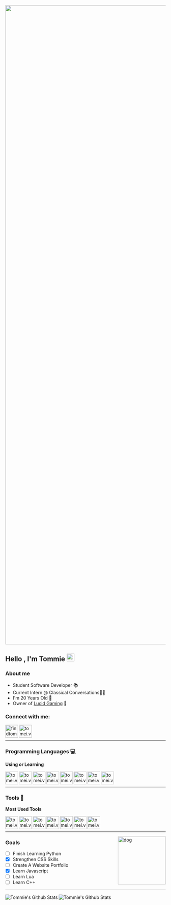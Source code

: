 <img align="center" width="2000px" src="https://cdn.discordapp.com/attachments/765280429511016519/846192162538389514/cover.png" />

## Hello , I'm Tommie <img src="https://github.com/TheDudeThatCode/TheDudeThatCode/blob/master/Assets/Earth.gif" width="24px">

### About me

- Student Software Developer 📚
- Current Intern @ Classical Conversations👨‍💻
- I'm 20 Years Old 🧓
- Owner of [Lucid Gaming](http://lucid-gaming.net) 💙

### Connect with me:

[<img align="left" alt="findtom.me" width="40px" src="https://cdn.discordapp.com/attachments/857717187799416893/902382441182937128/Firefox.png" />][website]
[<img align="left" alt="tomei.vip" width="40px" src="https://cdn.discordapp.com/attachments/857717187799416893/902383120765042719/Steam.png" />][steam]

<br />
<br />

---

### Programming Languages 💻

**Using or Learning**

[<img align="left" alt="tomei.vip" width="40px" src="https://cdn.discordapp.com/attachments/857717187799416893/902385856822792272/HTML.png" />][html]
[<img align="left" alt="tomei.vip" width="40px" src="https://cdn.discordapp.com/attachments/857717187799416893/902385853622550558/CSS.png" />][css]
[<img align="left" alt="tomei.vip" width="40px" src="https://cdn.discordapp.com/attachments/857717187799416893/902385865005883452/MySQL.png" />][sql]
[<img align="left" alt="tomei.vip" width="40px" src="https://cdn.discordapp.com/attachments/857717187799416893/902385859632967710/JS.png" />][javascript]
[<img align="left" alt="tomei.vip" width="40px" src="https://cdn.discordapp.com/attachments/857717187799416893/902385870362009610/TS.png" />][typescript]
[<img align="left" alt="tomei.vip" width="40px" src="https://cdn.discordapp.com/attachments/857717187799416893/902385850975928330/C.png" />][c#]
[<img align="left" alt="tomei.vip" width="40px" src="https://cdn.discordapp.com/attachments/857717187799416893/902385867803475968/Python.png" />][python]
[<img align="left" alt="tomei.vip" width="40px" src="https://cdn.discordapp.com/attachments/857717187799416893/902385862229250058/Lua.png" />][lua]


<br />
<br />

---

### Tools 🔧

**Most Used Tools**

[<img align="left" alt="tomei.vip" width="40px" src="https://cdn.discordapp.com/attachments/857717187799416893/902384608350457856/Windows.png" />][windows]
[<img align="left" alt="tomei.vip" width="40px" src="https://cdn.discordapp.com/attachments/857717187799416893/902384605871607828/VSC.png" />][vsc]
[<img align="left" alt="tomei.vip" width="40px" src="https://cdn.discordapp.com/attachments/857717187799416893/902384603296325702/VS.png" />][vs]
[<img align="left" alt="tomei.vip" width="40px" src="https://cdn.discordapp.com/attachments/857717187799416893/902385056385990726/Firefox2.png" />][firefox]
[<img align="left" alt="tomei.vip" width="40px" src="https://cdn.discordapp.com/attachments/857717187799416893/902384598556737566/Linux.png" />][linux]
[<img align="left" alt="tomei.vip" width="40px" src="https://cdn.discordapp.com/attachments/857717187799416893/902384596463800330/Git.png" />][git]
[<img align="left" alt="tomei.vip" width="40px" src="https://cdn.discordapp.com/attachments/857717187799416893/902384600712609832/Trello.png" />][trello]

<br>
<br>


---

  <img align="right" alt="dog" width="150px" src="https://c.tenor.com/aCHGAKDslvkAAAAi/littlest-friends-pup.gif" />
  
  
### Goals

  - [ ] Finish Learning Python
  - [x] Strengthen CSS Skills
  - [ ] Create A Website Portfolio 
  - [x] Learn Javascript
  - [ ] Learn Lua
  - [ ] Learn C++
---

<img align="left" alt="Tommie's Github Stats" src="https://github-readme-stats.vercel.app/api?username=ttommie&show_icons=true&hide_border=true&theme=graywhite">
<img align="left" alt="Tommie's Github Stats" src="https://github-readme-stats.vercel.app/api/top-langs/?username=ttommie&show_icons=true&hide_border=true&theme=graywhite">


[website]: https://findtom.me
[steam]: https://steamcommunity.com/id/whosoever
[html]: https://github.com/topics/html
[css]: https://github.com/topics/css
[php]: https://github.com/topics/php
[sql]: https://github.com/topics/sql
[javascript]: https://github.com/topics/javascript
[typescript]: https://github.com/topics/typescript
[c#]: https://github.com/topics/csharp
[lua]: https://github.com/topics/lua
[python]: https://github.com/topics/python
[windows]: https://www.microsoft.com/en-us/windows
[vsc]: https://code.visualstudio.com/
[vs]: https://visualstudio.microsoft.com/
[notepad++]: https://notepad-plus-plus.org/downloads/
[firefox]: https://www.mozilla.org/en-US/firefox/developer/
[linux]: https://www.linux.org/
[lua]: https://github.com/topics/lua
[git]: https://github.com/topics/git
[trello]: https://trello.com/
